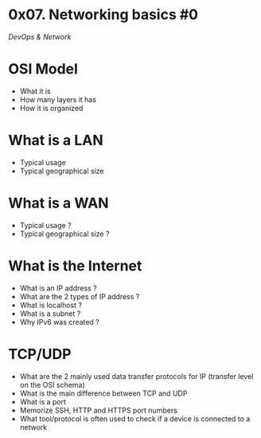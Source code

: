 # 0x07. Networking basics #0
<i>DevOps & Network </i>

# OSI Model

 - What it is
 - How many layers it has
 - How it is organized

# What is a LAN

 - Typical usage
 - Typical geographical size

# What is a WAN

 - Typical usage ?
 - Typical geographical size ?

# What is the Internet

 - What is an IP address ?
 - What are the 2 types of IP address ?
 - What is localhost ?
 - What is a subnet ?
 - Why IPv6 was created ?

# TCP/UDP

 - What are the 2 mainly used data transfer protocols for IP (transfer level on the OSI schema)
 - What is the main difference between TCP and UDP
 - What is a port
 - Memorize SSH, HTTP and HTTPS port numbers
 - What tool/protocol is often used to check if a device is connected to a network
